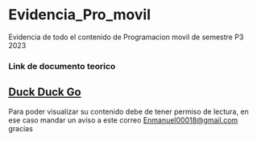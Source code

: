 # Evidencia_Pro_movil
Evidencia de todo el contenido de Programacion movil de semestre P3 2023
### Link de documento teorico
[Duck Duck Go](https://duckduckgo.com)
-----
Para poder visualizar su contenido debe de tener permiso de lectura, en ese caso mandar un aviso a este correo
Enmanuel00018@gmail.com
gracias

